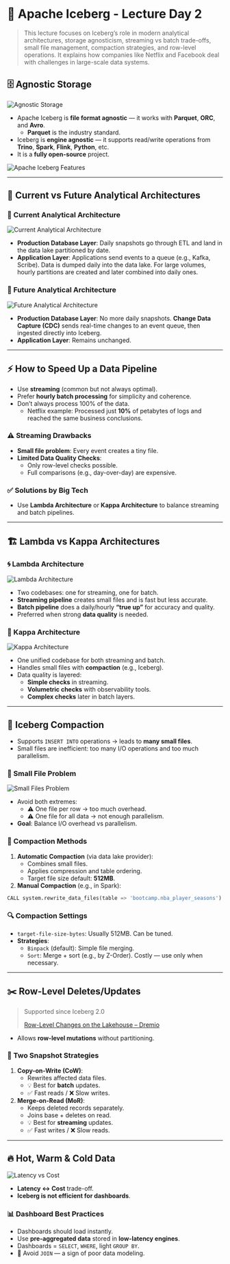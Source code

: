 # 🧊 Apache Iceberg - Lecture Day 2

> This lecture focuses on Iceberg’s role in modern analytical architectures, storage agnosticism, streaming vs batch trade-offs, small file management, compaction strategies, and row-level operations. It explains how companies like Netflix and Facebook deal with challenges in large-scale data systems.
> 

## 🗄️ Agnostic Storage

![Agnostic Storage](img/apache_iceberg_day_2_1.png)

- Apache Iceberg is **file format agnostic** — it works with **Parquet**, **ORC**, and **Avro**.
    - **Parquet** is the industry standard.
- Iceberg is **engine agnostic** — it supports read/write operations from **Trino**, **Spark**, **Flink**, **Python**, etc.
- It is a **fully open-source** project.

![Apache Iceberg Features](img/apache_iceberg_day_2_2.png)

---

## 🧱 Current vs Future Analytical Architectures

### 📅 Current Analytical Architecture

![Current Analytical Architecture](img/apache_iceberg_day_2_3.png)

- **Production Database Layer**: Daily snapshots go through ETL and land in the data lake partitioned by date.
- **Application Layer**: Applications send events to a queue (e.g., Kafka, Scribe). Data is dumped daily into the data lake. For large volumes, hourly partitions are created and later combined into daily ones.

### 🔮 Future Analytical Architecture

![Future Analytical Architecture](img/apache_iceberg_day_2_4.png)

- **Production Database Layer**: No more daily snapshots. **Change Data Capture (CDC)** sends real-time changes to an event queue, then ingested directly into Iceberg.
- **Application Layer**: Remains unchanged.

---

## ⚡ How to Speed Up a Data Pipeline

- Use **streaming** (common but not always optimal).
- Prefer **hourly batch processing** for simplicity and coherence.
- Don’t always process 100% of the data.
    - Netflix example: Processed just **10%** of petabytes of logs and reached the same business conclusions.

### ⚠️ Streaming Drawbacks

- **Small file problem**: Every event creates a tiny file.
- **Limited Data Quality Checks**:
    - Only row-level checks possible.
    - Full comparisons (e.g., day-over-day) are expensive.

### ✅ Solutions by Big Tech

- Use **Lambda Architecture** or **Kappa Architecture** to balance streaming and batch pipelines.

---

## 🏗️ Lambda vs Kappa Architectures

### 🌀 Lambda Architecture

![Lambda Architecture](img/apache_iceberg_day_2_5.png)

- Two codebases: one for streaming, one for batch.
- **Streaming pipeline** creates small files and is fast but less accurate.
- **Batch pipeline** does a daily/hourly **“true up”** for accuracy and quality.
- Preferred when strong **data quality** is needed.

### 🔁 Kappa Architecture

![Kappa Architecture](img/apache_iceberg_day_2_6.png)

- One unified codebase for both streaming and batch.
- Handles small files with **compaction** (e.g., Iceberg).
- Data quality is layered:
    - **Simple checks** in streaming.
    - **Volumetric checks** with observability tools.
    - **Complex checks** later in batch layers.

---

## 🧼 Iceberg Compaction

- Supports `INSERT INTO` operations → leads to **many small files**.
- Small files are inefficient: too many I/O operations and too much parallelism.

### 🧩 Small File Problem

![Small Files Problem](img/apache_iceberg_day_2_7.png)

- Avoid both extremes:
    - ⚠️ One file per row → too much overhead.
    - ⚠️ One file for all data → not enough parallelism.
- **Goal**: Balance I/O overhead vs parallelism.

### 🔧 Compaction Methods

1. **Automatic Compaction** (via data lake provider):
    - Combines small files.
    - Applies compression and table ordering.
    - Target file size default: **512MB**.
2. **Manual Compaction** (e.g., in Spark):

```python
CALL system.rewrite_data_files(table => 'bootcamp.nba_player_seasons')
```

### 🔍 Compaction Settings

- `target-file-size-bytes`: Usually 512MB. Can be tuned.
- **Strategies**:
    - `Binpack` (default): Simple file merging.
    - `Sort`: Merge + sort (e.g., by Z-Order). Costly — use only when necessary.

---

## ✂️ Row-Level Deletes/Updates

> Supported since Iceberg 2.0
> 
> 
> [Row-Level Changes on the Lakehouse – Dremio](https://www.dremio.com/blog/row-level-changes-on-the-lakehouse-copy-on-write-vs-merge-on-read-in-apache-iceberg/)
> 
- Allows **row-level mutations** without partitioning.

### 🧠 Two Snapshot Strategies

1. **Copy-on-Write (CoW)**:
    - Rewrites affected data files.
    - 💡 Best for **batch** updates.
    - ✅ Fast reads / ❌ Slow writes.
2. **Merge-on-Read (MoR)**:
    - Keeps deleted records separately.
    - Joins base + deletes on read.
    - 💡 Best for **streaming** updates.
    - ✅ Fast writes / ❌ Slow reads.

---

## 🔥 Hot, Warm & Cold Data

![Latency vs Cost](img/apache_iceberg_day_2_8.png)

- **Latency ↔ Cost** trade-off.
- **Iceberg is not efficient for dashboards**.

### 📊 Dashboard Best Practices

- Dashboards should load instantly.
- Use **pre-aggregated data** stored in **low-latency engines**.
- Dashboards = `SELECT`, `WHERE`, light `GROUP BY`.
- 🚫 Avoid `JOIN` — a sign of poor data modeling.

